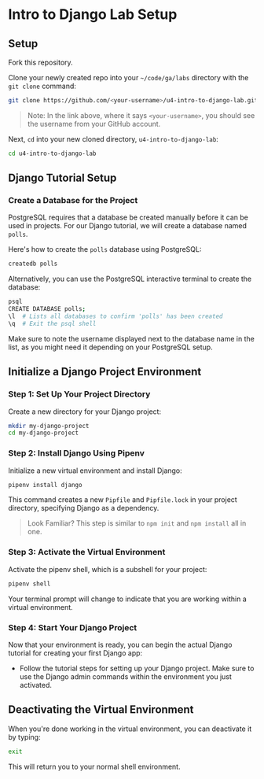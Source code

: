 <h1>
  <span class="headline">Intro to Django Lab</span>
  <span class="subhead">Setup</span>
</h1>

## Setup

Fork this repository.

Clone your newly created repo into your `~/code/ga/labs` directory with the `git clone` command:

```bash
git clone https://github.com/<your-username>/u4-intro-to-django-lab.git
```

> Note: In the link above, where it says `<your-username>`, you should see the username from your GitHub account.

Next, `cd` into your new cloned directory, `u4-intro-to-django-lab`:

```bash
cd u4-intro-to-django-lab
```

## Django Tutorial Setup

### Create a Database for the Project

PostgreSQL requires that a database be created manually before it can be used in projects. For our Django tutorial, we will create a database named `polls`.

Here's how to create the `polls` database using PostgreSQL:

```bash
createdb polls
```

Alternatively, you can use the PostgreSQL interactive terminal to create the database:

```bash
psql
CREATE DATABASE polls;
\l  # Lists all databases to confirm 'polls' has been created
\q  # Exit the psql shell
```

Make sure to note the username displayed next to the database name in the list, as you might need it depending on your PostgreSQL setup.

## Initialize a Django Project Environment

### Step 1: Set Up Your Project Directory

Create a new directory for your Django project:

```bash
mkdir my-django-project
cd my-django-project
```

### Step 2: Install Django Using Pipenv

Initialize a new virtual environment and install Django:

```bash
pipenv install django
```

This command creates a new `Pipfile` and `Pipfile.lock` in your project directory, specifying Django as a dependency.

> Look Familiar? This step is similar to `npm init` and `npm install` all in one.

### Step 3: Activate the Virtual Environment

Activate the pipenv shell, which is a subshell for your project:

```bash
pipenv shell
```

Your terminal prompt will change to indicate that you are working within a virtual environment.

### Step 4: Start Your Django Project

Now that your environment is ready, you can begin the actual Django tutorial for creating your first Django app:

- Follow the tutorial steps for setting up your Django project. Make sure to use the Django admin commands within the environment you just activated.

## Deactivating the Virtual Environment

When you're done working in the virtual environment, you can deactivate it by typing:

```bash
exit
```

This will return you to your normal shell environment.
